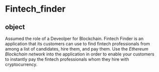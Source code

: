 # Fintech_finder

## object

Assumed the role of a Deveolper for Blockchain. Fintech Finder is an application that its customers can use to find fintech professionals from among a list of candidates, hire them, and pay them. Use the _Ethereum Blockchain network_ into the application in order to enable your customers to instantly pay the fintech professionals whom they hire with cryptocurrency.

### 
